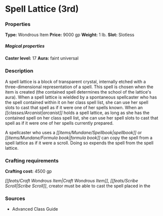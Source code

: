 ﻿---
Title: "Spell Lattice (3rd)"
Type: "Wondrous Item"
Price: "9000 gp"
Weight: "1 lb."
Slot: "Slotless"
Caster level: "17"
Aura: "faint universal"
Description: |
  "A _spell lattice_ is a block of transparent crystal, internally etched with a three-dimensional representation of a spell. This spell is chosen when the item is created (the contained spell determines the school of the lattice's aura). When a _spell lattice_ is wielded by a spontaneous spellcaster who has the spell contained within it on her class spell list, she can use her spell slots to cast that spell as if it were one of her spells known. When an arcanist holds a _spell lattice_, as long as she has the contained spell on her class spell list, she can use her spell slots to cast that spell as if it were one of her spells currently prepared.
  A spellcaster who uses a spellbook or formula book can copy the spell from a _spell lattice_ as if it were a scroll. Doing so expends the spell from the _spell lattice_."
Crafting cost: "4500 gp"
Sources: "['Advanced Class Guide']"
---

# Spell Lattice (3rd)

### Properties

**Type:** Wondrous Item **Price:** 9000 gp **Weight:** 1 lb. **Slot:** Slotless

##### Magical properties

**Caster level:** 17 **Aura:** faint universal

### Description

A spell lattice is a block of transparent crystal, internally etched with a three-dimensional representation of a spell. This spell is chosen when the item is created (the contained spell determines the school of the lattice's aura). When a spell lattice is wielded by a spontaneous spellcaster who has the spell contained within it on her class spell list, she can use her spell slots to cast that spell as if it were one of her spells known. When an _[[classes/Arcanist|arcanist]]_ holds a spell lattice, as long as she has the contained spell on her class spell list, she can use her spell slots to cast that spell as if it were one of her spells currently prepared.

A spellcaster who uses a _[[items/Mundane/Spellbook|spellbook]]_ or _[[items/Mundane/Formula book|formula book]]_ can copy the spell from a spell lattice as if it were a scroll. Doing so expends the spell from the spell lattice.

### Crafting requirements

**Crafting cost:** 4500 gp

_[[feats/Craft Wondrous Item|Craft Wondrous Item]]_, _[[feats/Scribe Scroll|Scribe Scroll]]_, creator must be able to cast the spell placed in the

### Sources

* Advanced Class Guide